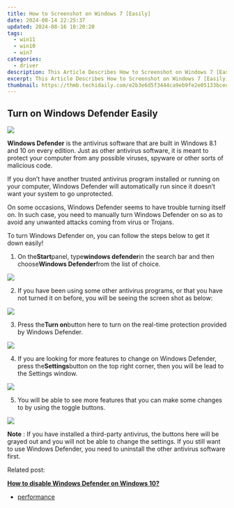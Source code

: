 ```yaml
---
title: How to Screenshot on Windows 7 [Easily]
date: 2024-08-14 22:25:37
updated: 2024-08-16 10:20:20
tags:
  - win11
  - win10
  - win7
categories:
  - driver
description: This Article Describes How to Screenshot on Windows 7 [Easily]
excerpt: This Article Describes How to Screenshot on Windows 7 [Easily]
thumbnail: https://thmb.techidaily.com/e2b3e6d5f3444ca9eb9fe2e05133bcedc239a2116beb3419cf2a3656ee84dbb0.jpg
---
```


## Turn on Windows Defender Easily

![](https://images.drivereasy.com/wp-content/uploads/2016/12/img_5860d975167a6-600x423.jpg)
  
**Windows Defender** is the  antivirus software that are built in Windows 8.1 and 10 on every edition. Just as other antivirus software, it is meant to protect your computer from any possible viruses, spyware or other sorts of malicious code.

 If you don’t have another trusted antivirus program installed or running on your computer, Windows Defender will automatically run since it doesn’t want your system to go unprotected.
  
On some occasions, Windows Defender seems to have trouble turning itself on. In such case, you need to manually turn Windows Defender on so as to avoid any unwanted attacks coming from virus or Trojans.
  
To turn Windows Defender on, you can follow the steps below to get it down easily!
  
1) On the**Start**panel, type**windows defender**in the search bar and then choose**Windows Defender**from the list of choice.
  
![](https://images.drivereasy.com/wp-content/uploads/2016/12/img_5860dd8ed1238-331x600.jpg)
  
 2) If you have been using some other antivirus programs, or that you have not turned it on before, you will be seeing the screen shot as below:
  
![](https://images.drivereasy.com/wp-content/uploads/2016/12/img_5860deb17b46c-600x425.jpg)

3) Press the**Turn on**button here to turn on the real-time protection provided by Windows Defender.
  
![](https://images.drivereasy.com/wp-content/uploads/2016/12/img_5860df1809e45-600x422.jpg)

4) If you are looking for more features to change on Windows Defender, press the**Settings**button on the top right corner, then you will be lead to the Settings window.
  
![](https://images.drivereasy.com/wp-content/uploads/2016/12/img_5860df63c473d-600x425.jpg)
  
 5) You will be able to see more features that you can make some changes to by using the toggle buttons.  
  
![](https://images.drivereasy.com/wp-content/uploads/2016/12/img_5860dfa67511e-600x505.jpg)
  
**Note** : If you have installed a third-party antivirus, the buttons here will be grayed out and you will not be able to change the settings. If you still want to use Windows Defender, you need to uninstall the other antivirus software first.  
  
 Related post:

[**How to disable Windows Defender on Windows 10?**](https://tools.techidaily.com/drivereasy/download/)

* [performance](https://tools.techidaily.com/drivereasy/download/)

<ins class="adsbygoogle"
     style="display:block"
     data-ad-format="autorelaxed"
     data-ad-client="ca-pub-7571918770474297"
     data-ad-slot="1223367746"></ins>



<ins class="adsbygoogle"
     style="display:block"
     data-ad-client="ca-pub-7571918770474297"
     data-ad-slot="8358498916"
     data-ad-format="auto"
     data-full-width-responsive="true"></ins>
